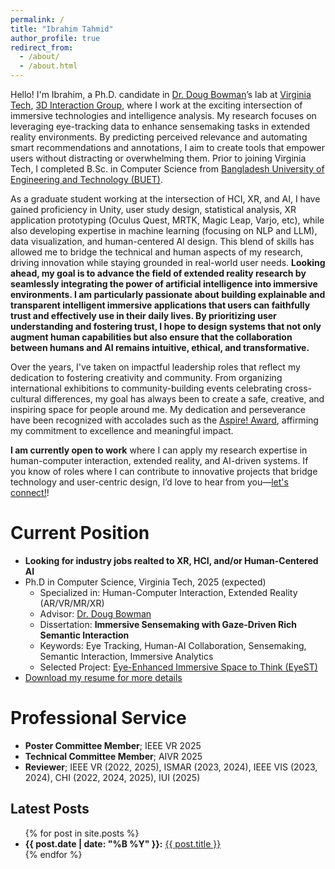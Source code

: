 ```yaml
---
permalink: /
title: "Ibrahim Tahmid"
author_profile: true
redirect_from: 
  - /about/
  - /about.html
---
```


Hello! I'm Ibrahim, a Ph.D. candidate in [Dr. Doug Bowman](https://wordpress.cs.vt.edu/3digroup/author/dbowman/)’s lab at [Virginia Tech](https://www.vt.edu/), [3D Interaction Group](https://wordpress.cs.vt.edu/3digroup/), where I work at the exciting intersection of immersive technologies and intelligence analysis. My research focuses on leveraging eye-tracking data to enhance sensemaking tasks in extended reality environments. By predicting perceived relevance and automating smart recommendations and annotations, I aim to create tools that empower users without distracting or overwhelming them. Prior to joining Virginia Tech, I completed B.Sc. in Computer Science from [Bangladesh University of Engineering and Technology (BUET)](https://cse.buet.ac.bd/). 

As a graduate student working at the intersection of HCI, XR, and AI, I have gained proficiency in Unity, user study design, statistical analysis, XR application prototyping (Oculus Quest, MRTK, Magic Leap, Varjo, etc), while also developing expertise in machine learning (focusing on NLP and LLM), data visualization, and human-centered AI design. This blend of skills has allowed me to bridge the technical and human aspects of my research, driving innovation while staying grounded in real-world user needs. **Looking ahead, my goal is to advance the field of extended reality research by seamlessly integrating the power of artificial intelligence into immersive environments. I am particularly passionate about building explainable and transparent intelligent immersive applications that users can faithfully trust and effectively use in their daily lives. By prioritizing user understanding and fostering trust, I hope to design systems that not only augment human capabilities but also ensure that the collaboration between humans and AI remains intuitive, ethical, and transformative.**

Over the years, I've taken on impactful leadership roles that reflect my dedication to fostering creativity and community. From organizing international exhibitions to community-building events celebrating cross-cultural differences, my goal has always been to create a safe, creative, and inspiring space for people around me. My dedication and perseverance have been recognized with accolades such as the [Aspire! Award](https://experience.vt.edu/2017/Ibrahim_Tahmid.html), affirming my commitment to excellence and meaningful impact.

**I am currently open to work** where I can apply my research expertise in human-computer interaction, extended reality, and AI-driven systems. If you know of roles where I can contribute to innovative projects that bridge technology and user-centric design, I’d love to hear from you—[let's connect!](https://www.linkedin.com/in/iatahmid/)!

Current Position
======
* **Looking for industry jobs realted to XR, HCI, and/or Human-Centered AI**
* Ph.D in Computer Science, Virginia Tech, 2025 (expected)
  * Specialized in: Human-Computer Interaction, Extended Reality (AR/VR/MR/XR) 
  * Advisor: [Dr. Doug Bowman](https://wordpress.cs.vt.edu/3digroup/author/dbowman/)
  * Dissertation: <b>Immersive Sensemaking with Gaze-Driven Rich Semantic Interaction</b>
  * Keywords: Eye Tracking, Human-AI Collaboration, Sensemaking, Semantic Interaction, Immersive Analytics
  * Selected Project: [Eye-Enhanced Immersive Space to Think (EyeST)](https://iatahmid.github.io/publication/2025-03-24-eyest-recommendations)
* [Download my resume for more details](/files/Resume_IbrahimTahmid.pdf)

Professional Service
======
* **Poster Committee Member**; IEEE VR 2025
* **Technical Committee Member**; AIVR 2025
* **Reviewer**; IEEE VR (2022, 2025), ISMAR (2023, 2024), IEEE VIS (2023, 2024), CHI (2022, 2024, 2025), IUI (2025)

<!-- ## Professional Calendar

* Running a user study on the gaze-assisted recommendation for sensemaking tasks
* Continues as a Graduate Research Assistant with Doug Bowman
* Helped Cranwell International Center with the orientation welcome week  -->


<h2>Latest Posts</h2>
<ul>
  {% for post in site.posts %}
    <li>
      <strong>{{ post.date | date: "%B %Y" }}:</strong> <a href="{{ post.url }}">{{ post.title }}</a>
    </li>
  {% endfor %}
</ul>
